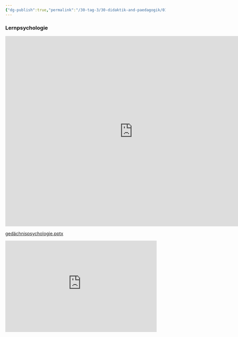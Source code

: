 ```yaml
---
{"dg-publish":true,"permalink":"/30-tag-3/30-didaktik-and-paedagogik/01-bloom-and-hattie/"}
---
```


### Lernpsychologie
<iframe src="https://bbwch-my.sharepoint.com/personal/pietro_rossi_bbw_ch/_layouts/15/Doc.aspx?sourcedoc={6fe9d242-8c99-429e-b6b7-1a2adcf551d8}&amp;action=embedview&amp;wdAr=1.7777777777777777&amp;wdEaaCheck=1" width="800px" height="600px" frameborder="0">Dies ist ein eingebettetes <a target="_blank" href="https://office.com">Microsoft Office</a>-Präsentation, unterstützt von <a target="_blank" href="https://office.com/webapps">Office</a>.</iframe>


[gedächnispsychologie.pptx](https://bbwch-my.sharepoint.com/:p:/g/personal/pietro_rossi_bbw_ch/EULS6W-ZjJ5CtrcaKtz1UdgBYzRXHBSPKpMmkiheIjemww?e=fiQAI1)

<iframe src="https://bbwch-my.sharepoint.com/personal/pietro_rossi_bbw_ch/_layouts/15/Doc.aspx?sourcedoc={6fe9d242-8c99-429e-b6b7-1a2adcf551d8}&amp;action=embedview&amp;wdAr=1.7777777777777777&amp;wdEaaCheck=1" width="476px" height="288px" frameborder="0">Dies ist ein eingebettetes <a target="_blank" href="https://office.com">Microsoft Office</a>-Präsentation, unterstützt von <a target="_blank" href="https://office.com/webapps">Office</a>.</iframe>